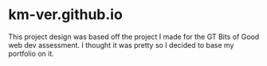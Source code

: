 # km-ver.github.io

This project design was based off the project I made for the GT Bits of Good web dev assessment. I thought it was pretty so I decided to base my portfolio on it.
